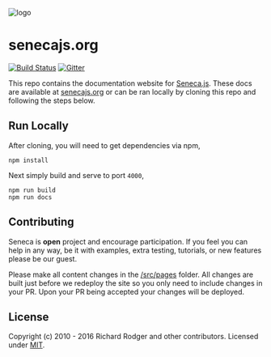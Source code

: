 ![logo](./assets/files/assets/seneca-logo.png)

# senecajs.org
[![Build Status][travis-badge]][travis-url]
[![Gitter][gitter-badge]][gitter-url]

This repo contains the documentation website for [Seneca.js][]. These docs are available at
[senecajs.org][] or can be ran locally by cloning this repo and following the steps below.

## Run Locally
After cloning, you will need to get dependencies via npm,

```
npm install
```

Next simply build and serve to port `4000`,

```
npm run build
npm run docs
```

## Contributing
Seneca is __open__ project and encourage participation. If you feel you can help in
any way, be it with examples, extra testing, tutorials, or new features please be our
guest.

Please make all content changes in the [/src/pages][] folder. All changes are built
just before we redeploy the site so you only need to include changes in your PR. Upon
your PR being accepted your changes will be deployed.


## License

Copyright (c) 2010 - 2016 Richard Rodger and other contributors. Licensed under [MIT][].

[/src/pages]: ./src/pages
[Seneca.js]: https://www.npmjs.com/package/seneca
[senecajs.org]: http://www.senecajs.org/
[Seneca]: http://senecajs.org

[travis-badge]: https://travis-ci.org/senecajs/senecajs.org.svg?branch=master
[travis-url]: https://travis-ci.org/senecajs/senecajs.org.svg?branch=master
[gitter-badge]: https://badges.gitter.im/Join%20Chat.svg
[gitter-url]: https://gitter.im/senecajs/seneca
[MIT]: ./LICENSE
